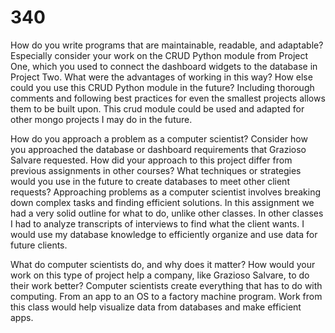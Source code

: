 # 340
How do you write programs that are maintainable, readable, and adaptable? Especially consider your work on the CRUD Python module from Project One, which you used to connect the dashboard widgets to the database in Project Two. What were the advantages of working in this way? How else could you use this CRUD Python module in the future?
Including thorough comments and following best practices for even the smallest projects allows them to be built upon. This crud module could be used and adapted for other mongo projects I may do in the future.

How do you approach a problem as a computer scientist? Consider how you approached the database or dashboard requirements that Grazioso Salvare requested. How did your approach to this project differ from previous assignments in other courses? What techniques or strategies would you use in the future to create databases to meet other client requests?
Approaching problems as a computer scientist involves breaking down complex tasks and finding efficient solutions. In this assignment we had a very solid outline for what to do, unlike other classes. In other classes I had to analyze transcripts of interviews to find what the client wants. I would use my database knowledge to efficiently organize and use data for future clients.

What do computer scientists do, and why does it matter? How would your work on this type of project help a company, like Grazioso Salvare, to do their work better?
Computer scientists create everything that has to do with computing. From an app to an OS to a factory machine program. Work from this class would help visualize data from databases and make efficient apps.
